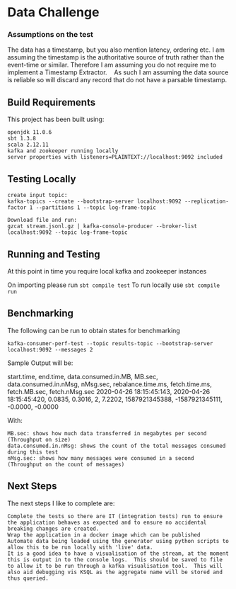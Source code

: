 # Data Challenge

### Assumptions on the test
The data has a timestamp, but you also mention latency, ordering etc.
I am assuming the timestamp is the authoritative source of truth rather than the event-time or similar.
Therefore I am assuming you do not require me to implement a Timestamp Extractor.    
As such I am assuming the data source is reliable so will discard any record that do not have a parsable timestamp.

## Build Requirements

This project has been built using:

    openjdk 11.0.6
    sbt 1.3.8
    scala 2.12.11
    kafka and zookeeper running locally
    server properties with listeners=PLAINTEXT://localhost:9092 included

## Testing Locally

    create input topic:
    kafka-topics --create --bootstrap-server localhost:9092 --replication-factor 1 --partitions 1 --topic log-frame-topic

    Download file and run:
    gzcat stream.jsonl.gz | kafka-console-producer --broker-list localhost:9092 --topic log-frame-topic

## Running and Testing

At this point in time you require local kafka and zookeeper instances

On importing please run `sbt compile test`
To run locally use `sbt compile run`

## Benchmarking

The following can be run to obtain states for benchmarking

    kafka-consumer-perf-test --topic results-topic --bootstrap-server localhost:9092 --messages 2

Sample Output will be:

start.time, end.time, data.consumed.in.MB, MB.sec, data.consumed.in.nMsg, nMsg.sec, rebalance.time.ms, fetch.time.ms, fetch.MB.sec, fetch.nMsg.sec
2020-04-26 18:15:45:143, 2020-04-26 18:15:45:420, 0.0835, 0.3016, 2, 7.2202, 1587921345388, -1587921345111, -0.0000, -0.0000

With: 
    
    MB.sec: shows how much data transferred in megabytes per second (Throughput on size)
    data.consumed.in.nMsg: shows the count of the total messages consumed during this test
    nMsg.sec: shows how many messages were consumed in a second (Throughput on the count of messages) 


## Next Steps

The next steps I like to complete are:

    Complete the tests so there are IT (integration tests) run to ensure the application behaves as expected and to ensure no accidental breaking changes are created.
    Wrap the application in a docker image which can be published
    Automate data being loaded using the generator using python scripts to allow this to be run locally with 'live' data.
    It is a good idea to have a visualisation of the stream, at the moment this is output in to the console logs.  This should be saved to file to allow it to be run through a kafka visualisation tool.  This will also aid debugging vis KSQL as the aggregate name will be stored and thus queried.
